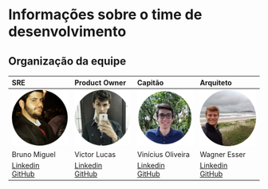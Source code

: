 # Informações sobre o time de desenvolvimento

## Organização da equipe
|SRE|Product Owner|Capitão|Arquiteto|
| :--- | :--- | :--- | :--- |
|![bruno](https://github.com/academiadev-jlle/wiki/blob/master/.gitbook/assets/bumblebee-bruno-sre.png)|![victor](https://github.com/academiadev-jlle/wiki/blob/master/.gitbook/assets/bumblebee-victor-po.png)|![vinicius](https://github.com/academiadev-jlle/wiki/blob/master/.gitbook/assets/vinicius.png)|![wagner](https://github.com/academiadev-jlle/wiki/blob/master/.gitbook/assets/bumblebee-wagner-arquiteto.png)|
|Bruno Miguel|Victor Lucas|Vinícius Oliveira|Wagner Esser|
|[Linkedin](https://www.linkedin.com/in/bruno-m-morais/) <br/>[GitHub](https://github.com/bmorais21) |[Linkedin](https://www.linkedin.com/in/lucas-mafra-61305711b/) <br/>[GitHub](https://github.com/victormafra) |[Linkedin](https://www.linkedin.com/in/vinicius-o-bsi/) <br/>[GitHub](https://github.com/viniciusbsi) |[Linkedin](https://www.linkedin.com/in/wagneresser/) </br>[GitHub](https://github.com/WagnerEsser)|
